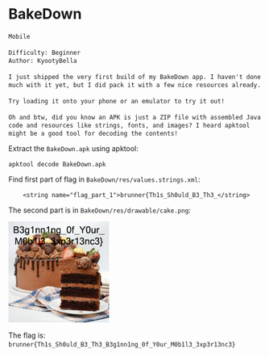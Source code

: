# BakeDown

```
Mobile

Difficulty: Beginner
Author: KyootyBella

I just shipped the very first build of my BakeDown app. I haven't done much with it yet, but I did pack it with a few nice resources already.

Try loading it onto your phone or an emulator to try it out!

Oh and btw, did you know an APK is just a ZIP file with assembled Java code and resources like strings, fonts, and images? I heard apktool might be a good tool for decoding the contents!
```

Extract the `BakeDown.apk` using apktool:

```
apktool decode BakeDown.apk
```

Find first part of flag in `BakeDown/res/values.strings.xml`:

```
    <string name="flag_part_1">brunner{Th1s_Sh0uld_B3_Th3_</string>
```

The second part is in `BakeDown/res/drawable/cake.png`:

![](bakedown.png)

The flag is: `brunner{Th1s_Sh0uld_B3_Th3_B3g1nn1ng_0f_Y0ur_M0b1l3_3xp3r13nc3}`
